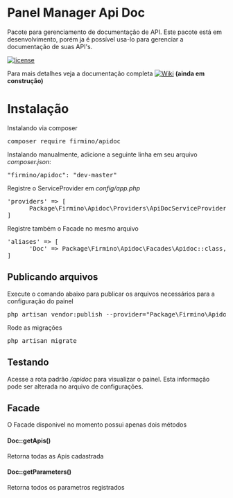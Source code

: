 # Panel Manager Api Doc
Pacote para gerenciamento de documentação de API.
Este pacote está em desenvolvimento, porém ja é possível usa-lo para gerenciar a documentação de suas API's.

[![license](https://img.shields.io/github/license/mashape/apistatus.svg)]()

Para mais detalhes veja a documentação completa [![Wiki](https://github.com/firmino2611/panel-manager-apidoc/wiki)]() **(ainda em construção)**
# Instalação

Instalando via composer

<pre>composer require firmino/apidoc</pre>

Instalando manualmente, adicione a seguinte linha em seu arquivo <i>composer.json</i>:

<pre>"firmino/apidoc": "dev-master"</pre>

Registre o ServiceProvider em <i>config/app.php</i> 

<pre>
'providers' => [
      Package\Firmino\Apidoc\Providers\ApiDocServiceProvider::class,
]
</pre>

Registre também o Facade no mesmo arquivo 

<pre>
'aliases' => [
      'Doc' => Package\Firmino\Apidoc\Facades\Apidoc::class,
]
</pre>

## Publicando arquivos

Execute o comando abaixo para publicar os arquivos necessários para a configuração do painel

<pre>php artisan vendor:publish --provider="Package\Firmino\Apidoc\Providers\ApiDocServiceProvider"</pre>

Rode as migrações 

<pre>php artisan migrate</pre>

## Testando

Acesse a rota padrão <i>/apidoc</i> para visualizar o painel. Esta informação pode ser alterada no arquivo de configurações.

## Facade

O Facade disponivel no momento possui apenas dois métodos

#### Doc::getApis()
Retorna todas as Apis cadastrada

#### Doc::getParameters()
Retorna todos os parametros registrados





